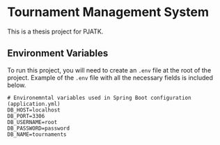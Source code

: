 # Tournament Management System

This is a thesis project for PJATK.

## Environment Variables

To run this project, you will need to create an `.env` file at the root of the project. Example of the `.env` file with all the necessary fields is included below.

```dotenv
# Environemntal variables used in Spring Boot configuration (application.yml)
DB_HOST=localhost
DB_PORT=3306
DB_USERNAME=root
DB_PASSWORD=password
DB_NAME=tournaments
```